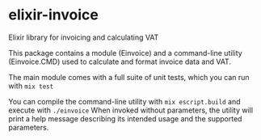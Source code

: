 elixir-invoice
==============

Elixir library for invoicing and calculating VAT

This package contains a module (Einvoice) and a command-line utility (Einvoice.CMD) used to calculate and format invoice data and VAT. 

The main module comes with a full suite of unit tests, which you can run with `mix test`

You can compile the command-line utility with `mix escript.build` and execute with `./einvoice` When invoked without parameters, the utility will print a help message describing its intended usage and the supported parameters. 
